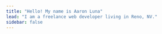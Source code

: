 ```yaml
---
title: "Hello! My name is Aaron Luna"
lead: "I am a freelance web developer living in Reno, NV."
sidebar: false
---
```

